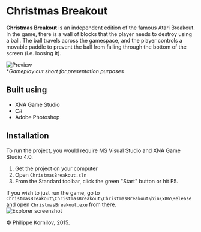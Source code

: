 # Christmas Breakout

**Christmas Breakout** is an independent edition of the famous Atari Breakout. In the game, there is a wall of blocks that the player needs to destroy using a ball. The ball travels across the gamespace, and the player controls a movable paddle to prevent the ball from falling through the bottom of the screen (i.e. loosing it).

![Preview](ChristmasBreakout/ChristmasBreakoutContent/images/win.gif?raw=true)
<br>**Gameplay cut short for presentation purposes*

Built using
-----------
* XNA Game Studio
* C#
* Adobe Photoshop

Installation
------------
To run the project, you would require MS Visual Studio and XNA Game Studio 4.0.
 1. Get the project on your computer
 2. Open `ChristmasBreakout.sln`
 3. From the Standard toolbar, click the green "Start" button or hit F5.

If you wish to just run the game, go to `ChristmasBreakout\ChristmasBreakout\ChristmasBreakout\bin\x86\Release` and open `ChristmasBreakout.exe` from there.<br>
![Explorer screenshot](http://i.imgur.com/uRmoEjv.png?raw=true)

**&copy;** Philippe Kornilov, 2015.

